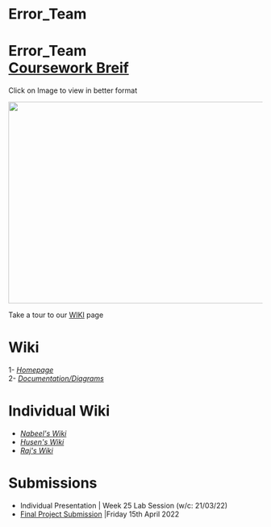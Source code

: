 # Error_Team
# Error_Team<br> [Coursework Breif](https://vle.dmu.ac.uk/bbcswebdav/pid-5687216-dt-content-rid-11305925_1/courses/CTEC2902_2122_520/CTEC2902_Assignment_2_2021-2022%281%29.pdf)


<div>Click on Image to view in better format</div>

[<img align="center" src="https://user-images.githubusercontent.com/92983631/163523338-7290d3fd-488a-4795-800c-47dc446347e0.png" width="700" height="400" >](https://github.com/DMU-CTEC2902-2022/Error_Team/blob/main/timeline.pdf) <br>


Take a tour to our [WIKI](https://github.com/DMU-CTEC2902-2022/Error_Team/wiki) page 

# Wiki 
1- [*Homepage*](https://github.com/DMU-CTEC2902-2022/Error_Team/wiki)  
2- [*Documentation/Diagrams*](https://github.com/DMU-CTEC2902-2022/Error_Team/wiki/Diagrams) 


# Individual Wiki
- [*Nabeel's Wiki*](https://github.com/DMU-CTEC2902-2022/Error_Team/wiki/Nabeel's-Wiki)  
- [*Husen's Wiki*](https://github.com/DMU-CTEC2902-2022/Error_Team/wiki/Husen-Wiki)  
- [*Raj's Wiki*](https://github.com/DMU-CTEC2902-2022/Error_Team/wiki/Raj-Patel) 

# Submissions
- Individual Presentation | Week 25 Lab Session (w/c: 21/03/22) 
- [Final Project Submission](https://vle.dmu.ac.uk/webapps/blackboard/content/listContent.jsp?course_id=_599194_1&content_id=_5681433_1) |Friday 15th April 2022
